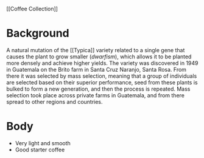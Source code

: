 [[Coffee Collection]]

# Background
A natural mutation of the [[Typica]] variety related to a single gene that causes the plant to grow smaller (_dwarfism_), which allows it to be planted more densely and achieve higher yields. The variety was discovered in 1949 in Guatemala on the Brito farm in Santa Cruz Naranjo, Santa Rosa. From there it was selected by mass selection, meaning that a group of individuals are selected based on their superior performance, seed from these plants is bulked to form a new generation, and then the process is repeated. Mass selection took place across private farms in Guatemala, and from there spread to other regions and countries.

# Body
- Very light and smooth
- Good starter coffee

